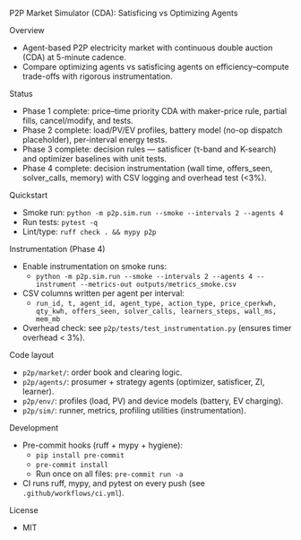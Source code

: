 P2P Market Simulator (CDA): Satisficing vs Optimizing Agents

Overview
- Agent-based P2P electricity market with continuous double auction (CDA) at 5-minute cadence.
- Compare optimizing agents vs satisficing agents on efficiency–compute trade-offs with rigorous instrumentation.

Status
- Phase 1 complete: price–time priority CDA with maker-price rule, partial fills, cancel/modify, and tests.
- Phase 2 complete: load/PV/EV profiles, battery model (no-op dispatch placeholder), per-interval energy tests.
- Phase 3 complete: decision rules — satisficer (τ-band and K-search) and optimizer baselines with unit tests.
- Phase 4 complete: decision instrumentation (wall time, offers_seen, solver_calls, memory) with CSV logging and overhead test (<3%).

Quickstart
- Smoke run: `python -m p2p.sim.run --smoke --intervals 2 --agents 4`
- Run tests: `pytest -q`
- Lint/type: `ruff check . && mypy p2p`

Instrumentation (Phase 4)
- Enable instrumentation on smoke runs:
  - `python -m p2p.sim.run --smoke --intervals 2 --agents 4 --instrument --metrics-out outputs/metrics_smoke.csv`
- CSV columns written per agent per interval:
  - `run_id, t, agent_id, agent_type, action_type, price_cperkwh, qty_kwh, offers_seen, solver_calls, learners_steps, wall_ms, mem_mb`
- Overhead check: see `p2p/tests/test_instrumentation.py` (ensures timer overhead < 3%).

Code layout
- `p2p/market/`: order book and clearing logic.
- `p2p/agents/`: prosumer + strategy agents (optimizer, satisficer, ZI, learner).
- `p2p/env/`: profiles (load, PV) and device models (battery, EV charging).
- `p2p/sim/`: runner, metrics, profiling utilities (instrumentation).

Development
- Pre-commit hooks (ruff + mypy + hygiene):
  - `pip install pre-commit`
  - `pre-commit install`
  - Run once on all files: `pre-commit run -a`
- CI runs ruff, mypy, and pytest on every push (see `.github/workflows/ci.yml`).

License
- MIT
